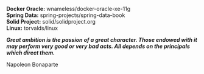**Docker Oracle:** wnameless/docker-oracle-xe-11g  
**Spring Data:** spring-projects/spring-data-book  
**Solid Project:** solid/solidproject.org  
**Linux:** torvalds/linux  

_**Great ambition is the passion of a great character. Those endowed with it may perform very good or very bad acts. All depends on the principals which direct them.**_

Napoleon Bonaparte